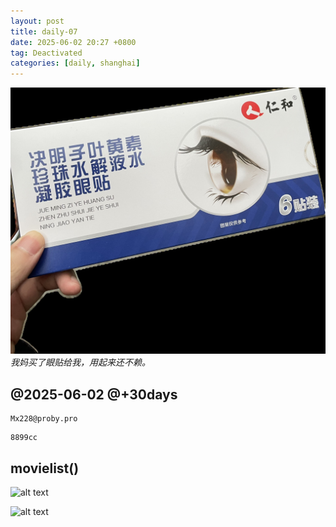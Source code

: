 ```yaml
---
layout: post
title: daily-07
date: 2025-06-02 20:27 +0800
tag: Deactivated
categories: [daily, shanghai]
---
```


![alt text](/assets/2025-05/7876d7e7dd762c68b5fcd4d8381b948.jpg)_我妈买了眼贴给我，用起来还不赖。_

## @2025-06-02 @+30days

```
Mx228@proby.pro
```

```
8899cc
```

## movielist()

![alt text](/assets/2025-05/113d3385a52a66bc0907c5408f46229.jpg)

![alt text](/assets/2025-05/482463ea7357c9adc06b889813e8a2f.jpg)
